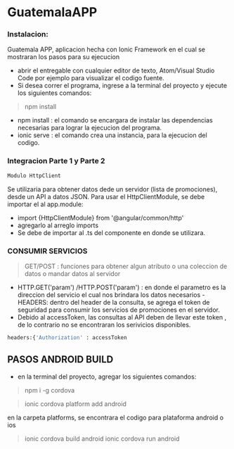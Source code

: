 # GuatemalaAPP

### Instalacion:

Guatemala APP, aplicacion hecha con Ionic Framework en el cual se mostraran los pasos para su ejecucion
  - abrir el entregable con cualquier editor de texto, Atom/Visual Studio Code por ejemplo para visualizar el codigo fuente.
  - Si desea correr el programa, ingrese a la terminal del proyecto y ejecute los siguientes comandos:


   >npm install
  -  npm install : el comando se encargara de instalar las dependencias necesarias para lograr la ejecucion del programa.
  - ionic serve : el comando crea una instancia, para la ejecucion del codigo.

### Integracion Parte 1 y Parte 2
```sh
Modulo HttpClient
```
Se utilizaria para obtener datos dede un servidor (lista de promociones), desde un API a datos JSON.
Para usar el HttpClientModule, se debe importar el  al app.module:
- import {HttpClientModule} from '@angular/common/http'
- agregarlo al arreglo imports
- Se debe de importar  al .ts del componente en donde se utilizara.

### CONSUMIR SERVICIOS 
> GET/POST : funciones para obtener  algun atributo o una coleccion de datos o mandar datos al servidor
- HTTP.GET('param') /HTTP.POST('param') : en donde el parametro es la direccion del servicio el cual nos brindara los datos necesarios
-HEADERS: dentro del header de la consulta, se agrega el token de seguridad para consumir los servicios de promociones en el servidor.
- Debido al accessToken, las consultas al API deben de llevar este token , de lo contrario no se encontraran los serivicios disponibles.


```sh
headers:{'Authorization' : accessToken
```


## PASOS ANDROID BUILD 


- en la terminal del proyecto, agregar los siguientes comandos:
> npm i -g cordova


> ionic cordova platform add android

en la carpeta platforms, se encontrara el codigo para plataforma android o ios

> ionic cordova build android
> ionic cordova run android



